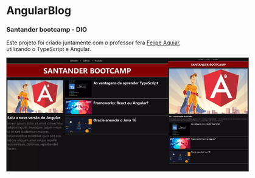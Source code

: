 # AngularBlog 
### Santander bootcamp - DIO

Este projeto foi criado juntamente com o professor fera <a href="https://https://github.com/felipeAguiarCode">Felipe Aguiar</a>, utilizando o TypeScript e Angular.

<div style= "display: flex"; flex-direction="row";>
<img height= "300px" src="./src/assets/img/landscape.webp" alt="large devices">
<img height= "300px" src="./src/assets/img/portrait.webp" alt="small devices">
</div>
